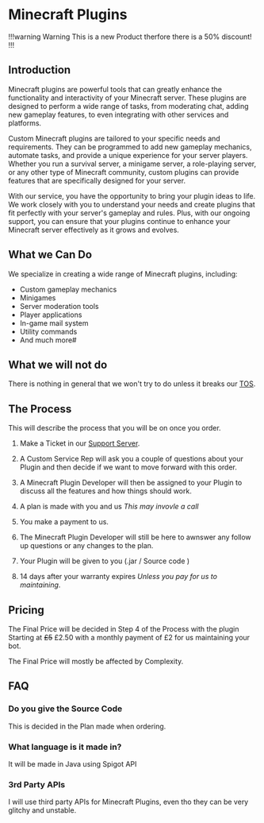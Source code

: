 # Minecraft Plugins

!!!warning Warning
This is a new Product therfore there is a 50% discount!
!!!

## Introduction

Minecraft plugins are powerful tools that can greatly enhance the functionality and interactivity of your Minecraft server. These plugins are designed to perform a wide range of tasks, from moderating chat, adding new gameplay features, to even integrating with other services and platforms.

Custom Minecraft plugins are tailored to your specific needs and requirements. They can be programmed to add new gameplay mechanics, automate tasks, and provide a unique experience for your server players. Whether you run a survival server, a minigame server, a role-playing server, or any other type of Minecraft community, custom plugins can provide features that are specifically designed for your server.

With our service, you have the opportunity to bring your plugin ideas to life. We work closely with you to understand your needs and create plugins that fit perfectly with your server's gameplay and rules. Plus, with our ongoing support, you can ensure that your plugins continue to enhance your Minecraft server effectively as it grows and evolves.

## What we Can Do 

We specialize in creating a wide range of Minecraft plugins, including:

- Custom gameplay mechanics
- Minigames
- Server moderation tools
- Player applications
- In-game mail system
- Utility commands
- And much more#

## What we will not do

There is nothing in general that we won't try to do unless it breaks our [TOS](/terms.md).

## The Process

This will describe the process that you will be on once you order.

1. Make a Ticket in our [Support Server](https://discord.gg/YHqYJ4V4NF).

2. A Custom Service Rep will ask you a couple of questions about your Plugin and then decide if we want to move forward with this order.

3. A Minecraft Plugin Developer will then be assigned to your Plugin to discuss all the features and how things should work.

4. A plan is made with you and us *This may invovle a call*

5. You make a payment to us.

6. The Minecraft Plugin Developer will still be here to awnswer any follow up questions or any changes to the plan.

7. Your Plugin will be given to you (.jar / Source code )

8. 14 days after your warranty expires *Unless you pay for us to maintaining*.

## Pricing 

The Final Price will be decided in Step 4 of the Process with the plugin Starting at ~~£5~~ £2.50 with a monthly payment of £2 for us maintaining your bot.

The Final Price will mostly be affected by Complexity.

## FAQ

### Do you give the Source Code

This is decided in the Plan made when ordering.

### What language is it made in?

It will be made in Java using Spigot API

### 3rd Party APIs

I will use third party APIs for Minecraft Plugins, even tho they can be very glitchy and unstable.

